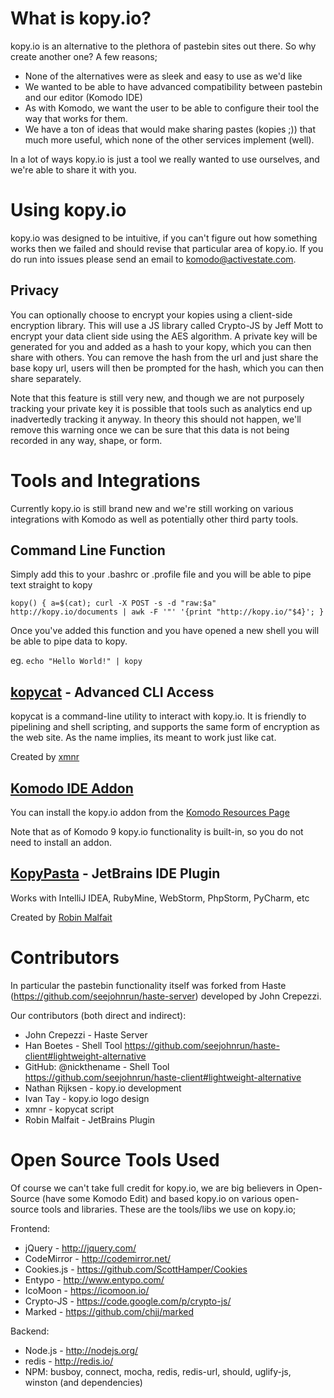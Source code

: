 What is kopy.io?
================

kopy.io is an alternative to the plethora of pastebin sites out there. So why
create another one? A few reasons;

 * None of the alternatives were as sleek and easy to use as we'd like
 * We wanted to be able to have advanced compatibility between pastebin and our editor (Komodo IDE)
 * As with Komodo, we want the user to be able to configure their tool the way that works for them.
 * We have a ton of ideas that would make sharing pastes (kopies ;)) that much more useful, which none of the other services implement (well).

In a lot of ways kopy.io is just a tool we really wanted to use ourselves, and
we're able to share it with you.

Using kopy.io
=============

kopy.io was designed to be intuitive, if you can't figure out how something works
then we failed and should revise that particular area of kopy.io. If you do run
into issues please send an email to komodo@activestate.com.

Privacy
-------

You can optionally choose to encrypt your kopies using a client-side encryption
library. This will use a JS library called Crypto-JS by Jeff Mott to encrypt
your data client side using the AES algorithm. A private key will be generated
for you and added as a hash to your kopy, which you can then share with others.
You can remove the hash from the url and just share the base kopy url, users will
then be prompted for the hash, which you can then share separately.

Note that this feature is still very new, and though we are not purposely tracking
your private key it is possible that tools such as analytics end up inadvertedly
tracking it anyway. In theory this should not happen, we'll remove this warning
once we can be sure that this data is not being recorded in any way, shape, or form.

Tools and Integrations
======================

Currently kopy.io is still brand new and we're still working on various integrations
with Komodo as well as potentially other third party tools.

## Command Line Function

Simply add this to your .bashrc or .profile file and you will be able to pipe
text straight to kopy

```
kopy() { a=$(cat); curl -X POST -s -d "raw:$a" http://kopy.io/documents | awk -F '"' '{print "http://kopy.io/"$4}'; }
```

Once you've added this function and you have opened a new shell you will be
able to pipe data to kopy.

eg. `echo "Hello World!" | kopy`

## [kopycat](https://github.com/xmnr/kopycat) - Advanced CLI Access

kopycat is a command-line utility to interact with kopy.io. It is friendly to
pipelining and shell scripting, and supports the same form of encryption as the
web site. As the name implies, its meant to work just like cat.

Created by [xmnr](https://github.com/xmnr)

## [Komodo IDE Addon](http://komodoide.com/resources/addons/komodo--kopyiointegration/)

You can install the kopy.io addon from the [Komodo Resources Page](http://komodoide.com/resources/addons/komodo--kopyiointegration/)

Note that as of Komodo 9 kopy.io functionality is built-in, so you do not need
to install an addon.


## [KopyPasta](https://plugins.jetbrains.com/plugin/7668) - JetBrains IDE Plugin

Works with IntelliJ IDEA, RubyMine, WebStorm, PhpStorm, PyCharm, etc

Created by [Robin Malfait](http://www.robinmalfait.com/)

Contributors
============

In particular the pastebin functionality itself was forked
from Haste (https://github.com/seejohnrun/haste-server) developed by John Crepezzi.

Our contributors (both direct and indirect):

 * John Crepezzi - Haste Server
 * Han Boetes - Shell Tool https://github.com/seejohnrun/haste-client#lightweight-alternative
 * GitHub: @nickthename - Shell Tool https://github.com/seejohnrun/haste-client#lightweight-alternative
 * Nathan Rijksen - kopy.io development
 * Ivan Tay - kopy.io logo design
 * xmnr - kopycat script
 * Robin Malfait - JetBrains Plugin

Open Source Tools Used
======================

Of course we can't take full credit for kopy.io, we are big believers in
Open-Source (have some Komodo Edit) and based kopy.io on various open-source
tools and libraries. These are the tools/libs we use on kopy.io;

Frontend:

 * jQuery - http://jquery.com/
 * CodeMirror - http://codemirror.net/
 * Cookies.js - https://github.com/ScottHamper/Cookies
 * Entypo - http://www.entypo.com/
 * IcoMoon - https://icomoon.io/
 * Crypto-JS - https://code.google.com/p/crypto-js/
 * Marked - https://github.com/chjj/marked

Backend:

 * Node.js - http://nodejs.org/
 * redis - http://redis.io/
 * NPM: busboy, connect, mocha, redis, redis-url, should, uglify-js, winston (and dependencies)
